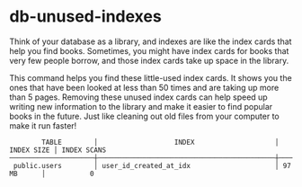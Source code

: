 # db-unused-indexes

Think of your database as a library, and indexes are like the index cards that help you find books. Sometimes, you might have index cards for books that very few people borrow, and those index cards take up space in the library.

This command helps you find these little-used index cards. It shows you the ones that have been looked at less than 50 times and are taking up more than 5 pages. Removing these unused index cards can help speed up writing new information to the library and make it easier to find popular books in the future. Just like cleaning out old files from your computer to make it run faster!

```
        TABLE        │                   INDEX                    │ INDEX SIZE │ INDEX SCANS
─────────────────────┼────────────────────────────────────────────┼────────────┼──────────────
 public.users        │ user_id_created_at_idx                     │ 97 MB      │           0
```

